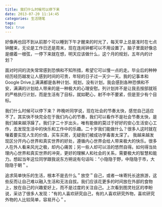 ```yaml
---
title: 我们什么时候可以停下来
date: 2013-07-20 11:14:45
categories: 生活随笔
tags:
toc: true
---
```


好像再也回不到从前那个可以睡到下午才醒来的时光了，每天早上总是准时在七点钟醒来，无论是工作日还是周末，现在连闹钟都可以不用设置了。脑子里面好像总是绷着一根弦，一停下来就在想，明天应该做什么，这个月的规划，五年内的计划？

面对时间的流失常常感到恐惧和不知所措，希望它可以慢一点的走。毕业后的种种经历经历越发让人感到时间的可贵，年轻的日子过一天少一天。我的记事本和Google Drive上满满都是各种计划、规划，没有计划，我会感到各种恐惧和不安，满满的计划给人带来的是一种极大的心理安慰。列计划并不是让我去按部就班的严格执行计划，而是生活有了目标，就如靶心，射不中不要紧，但是至少有个目标。

我们什么时候可以停下来？
昨晚听同学说，现在社会的节奏太快，感觉自己适应不了。其实快不快完全在于我们内心的节奏，我们可以看作不是社会节奏太快，是我们越来越浮躁了。我们才二十岁出头，唯有能做的莫过于好好的安心生活安心工作，去发现生活中的快乐和工作中的乐趣。二十岁我们能做什么？很多人这时就在嚷着要实现人生的价值，买车买房，无疑我们被成功学毒害太深了。
我越来越发现区分开内心世界和真实世界的好处，遵循内心世界会给人带来极大的快乐。很多人在外人看来风光之极，却内心痛苦；另一些人却可以活的悠然自得。如何得当处理内心世界和真实世界的冲突，更好的理解人和社会的关系，需要极大的智慧和能力。想起当年这位同学跟我说东方朔说有句话叫："小隐隐于野，中隐隐于市，大隐隐于朝＂。

追求简单快乐的生活，根本不是去什么＂放空＂自己，或者一味寄托长途旅游，这些反而让自己难以融入生活和无法自拔。我们应该花更多的时间放在外部的食物上，放在自己的兴趣爱好上，而不是过度的关注自己。上次看到图灵社区的李盼说，采访了很多人发现："有的人喜欢研究自己，有的人喜欢研究外物，喜欢研究外物的人比较简单，容易开心＂。